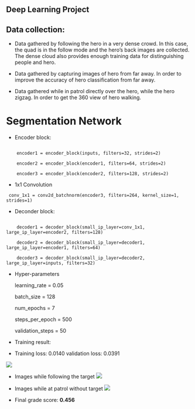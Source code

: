 Deep Learning Project
---------------------

Data collection:
----------------

-   Data gathered by following the hero in a very dense crowd. In this case, the quad is in the follow mode and the hero’s back images are collected. The dense
cloud also provides enough training data for distinguishing people and hero.

-   Data gathered by capturing images of hero from far away. In order to improve
    the accuracy of hero classification from far away.

-   Data gathered while in patrol directly over the hero, while the hero zigzag.
    In order to get the 360 view of hero walking.

Segmentation Network 
=====================

-   Encoder block:

```

    encoder1 = encoder_block(inputs, filters=32, strides=2)

    encoder2 = encoder_block(encoder1, filters=64, strides=2)

    encoder3 = encoder_block(encoder2, filters=128, strides=2)

```

-   1x1 Convolution

```
 conv_1x1 = conv2d_batchnorm(encoder3, filters=264, kernel_size=1, strides=1)
```

-   Deconder block:

```

    decoder1 = decoder_block(small_ip_layer=conv_1x1, large_ip_layer=encoder2, filters=128)

    decoder2 = decoder_block(small_ip_layer=decoder1, large_ip_layer=encoder1, filters=64)

    decoder3 = decoder_block(small_ip_layer=decoder2, large_ip_layer=inputs, filters=32)
```

-   Hyper-parameters


	learning_rate = 0.05
	
	batch_size = 128
	
	num_epochs = 7
	
	steps_per_epoch = 500
	
	validation_steps = 50


-   Training result:
-   
	Training loss: 0.0140
	validation loss: 0.0391


![](https://i.imgur.com/beFw7GI.png)

-   Images while following the target
![](https://i.imgur.com/1JCqDDU.png)


-   Images while at patrol without target
![](https://i.imgur.com/BDVLMlj.png)

- Final grade score: **0.456**
